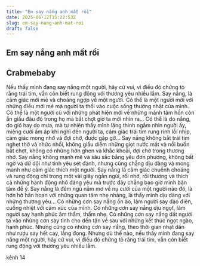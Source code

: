 ```yaml
---
title: "Em say nắng anh mất rồi"
date: 2025-06-12T15:22:53Z
slug: em-say-nang-anh-mat-roi
draft: false
---
```


## Em say nắng anh mất rồi

## Crabmebaby

Nếu thấy mình đang say nắng một người, hãy cứ vui, vì điều đó chứng tỏ rằng trái tim, vẫn còn biết rung động với thương yêu nhiều lắm.
Say nắng, là cảm giác mới mẻ và choáng ngợp về một người.
Có thể là một người mới với những điều mới mẻ mà người ta thổi vào cuộc sống thường nhật của mình.
Có thể là một người cũ với những phát hiện mới về những mảnh tâm hồn còn ẩn giấu đâu đó trong họ mà bất chợt giờ ta mới nhìn ra…
Có thể là do nắng, do gió hay do mưa, mà tự nhiên thấy mình lặng thinh ngắm nhìn người ấy, miệng cười ấm áp khi nghĩ đến người ta, cảm giác trái tim rung rinh lỗi nhịp, cảm giác mong nhớ và đợi chờ, được gặp gỡ…
Say nắng không bắt trái tim nghẹt thở và nhức nhối, không giấu diếm những giọt nước mắt và nỗi buồn bất chợt, không có những hờn ghen và khắc khoải, đợi chờ trong thương nhớ. 
Say nắng không mạnh mẽ và sâu sắc bằng yêu đơn phương, không bất ngờ và dữ dội như tình yêu sét đánh, nhưng cũng chẳng dịu dàng và mong manh như cảm giác thích một người. Say nắng là cảm giác chuếnh choáng và rung động chỉ trong một vài giây ngắn ngủi, rồi nhớ, rồi thương và thích cả những hành động nhỏ đáng yêu mà trước đây chẳng bao giờ mình bận tâm để ý. 
Say nắng là đêm ngủ nằm mơ về nụ cười của một người nào đó, là hớn hở hân hoan với những quan tâm nhẹ nhàng, là thấy mình dịu dàng với những thương yêu…
Có những cơn say nắng ồn ào, làm người say đảo điên, cuồng nhiệt với cảm xúc của mình.
Có những cơn say nắng dịu ngọt, làm người say hạnh phúc âm thầm, thấm nhẹ.
Có những cơn say nắng dắt người ta vào những cơn say tình cho đến tận về sau với những kết thúc ngọt ngào, hạnh phúc. Nhưng cũng có những cơn say nắng, theo thời gian nhạt dần như rượu say hết cay, lắng đọng.
Nhưng dù thế nào, nếu thấy mình đang say nắng một người, hãy cứ vui, vì điều đó chứng tỏ rằng trái tim, vẫn còn biết rung động với thương yêu nhiều lắm.

kênh 14